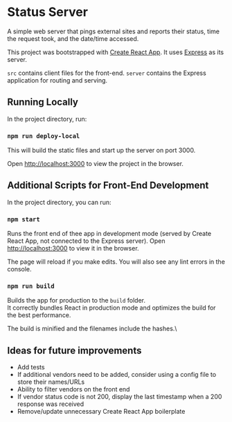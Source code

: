 # Status Server

A simple web server that pings external sites and reports their status, time the request took, and the date/time accessed.

This project was bootstrapped with [Create React App](https://github.com/facebook/create-react-app). It uses [Express](https://expressjs.com/) as its server.


`src` contains client files for the front-end. `server` contains the Express application for routing and serving.
## Running Locally

In the project directory, run:

### `npm run deploy-local`

This will build the static files and start up the server on port 3000.

Open [http://localhost:3000](http://localhost:3000) to view the project in the browser.

## Additional Scripts for Front-End Development

In the project directory, you can run:

### `npm start`

Runs the front end of thee app in development mode (served by Create React App, not connected to the Express server).
Open [http://localhost:3000](http://localhost:3000) to view it in the browser.

The page will reload if you make edits.
You will also see any lint errors in the console.

### `npm run build`

Builds the app for production to the `build` folder.\
It correctly bundles React in production mode and optimizes the build for the best performance.

The build is minified and the filenames include the hashes.\

## Ideas for future improvements

- Add tests
- If additional vendors need to be added, consider using a config file to store their names/URLs
- Ability to filter vendors on the front end
- If vendor status code is not 200, display the last timestamp when a 200 response was received
- Remove/update unnecessary Create React App boilerplate

